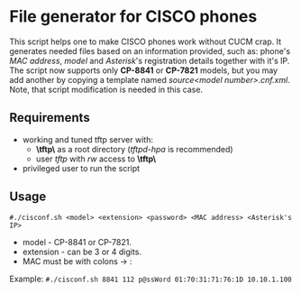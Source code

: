 # File generator for CISCO phones
This script helps one to make CISCO phones work without CUCM crap. 
It generates needed files based on an information provided, such as: phone's *MAC address*, *model* and *Asterisk*'s registration details together with it's IP.
The script now supports only **CP-8841** or **CP-7821** models, but you may add another by copying a template named *source\<model number\>.cnf.xml*. Note, that script modification is needed in this case.

## Requirements
- working and tuned tftp server with:  
	- **\\tftp\\** as a root directory (*tftpd-hpa* is recommended)
	- user *tftp* with *rw* access to **\\tftp\\**
- privileged user to run the script
## Usage
`#./cisconf.sh <model> <extension> <password> <MAC address> <Asterisk's IP>`
- model - CP-8841 or CP-7821.
- extension - can be 3 or 4 digits.
- MAC must be with colons -> :

Example:
`#./cisconf.sh 8841 112 p@ssWord 01:70:31:71:76:1D 10.10.1.100`
